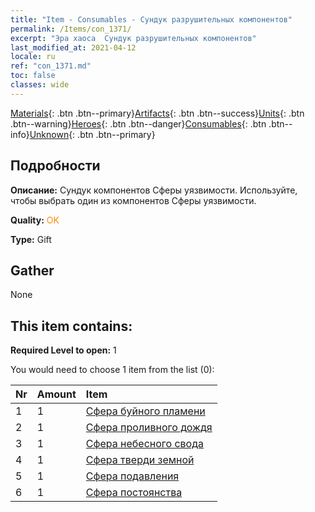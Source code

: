 ```yaml
---
title: "Item - Consumables - Сундук разрушительных компонентов"
permalink: /Items/con_1371/
excerpt: "Эра хаоса  Сундук разрушительных компонентов"
last_modified_at: 2021-04-12
locale: ru
ref: "con_1371.md"
toc: false
classes: wide
---
```

 [Materials](/ru/Items/){: .btn .btn--primary}[Artifacts](/ru/Items/Artifacts/){: .btn .btn--success}[Units](/ru/Items/Units/){: .btn .btn--warning}[Heroes](/ru/Items/Heroes/){: .btn .btn--danger}[Consumables](/ru/Items/Consumables/){: .btn .btn--info}[Unknown](/ru/Items/Unknown/){: .btn .btn--primary}

## Подробности
 **Описание:** Сундук компонентов Сферы уязвимости. Используйте, чтобы выбрать один из компонентов Сферы уязвимости.

 **Quality:** <span style="color: #FF8C00">OK</span>

 **Type:** Gift

## Gather

  None

## This item contains:

 **Required Level to open:** 1

 You would need to choose 1 item from the list (0):

  | Nr | Amount |     Item    |
  |:---|:-------|:------------|
  | 1 | 1 | [Сфера буйного пламени](/ru/Items/art_172/) | 
  | 2 | 1 | [Сфера проливного дождя](/ru/Items/art_173/) | 
  | 3 | 1 | [Сфера небесного свода](/ru/Items/art_174/) | 
  | 4 | 1 | [Сфера тверди земной](/ru/Items/art_175/) | 
  | 5 | 1 | [Сфера подавления](/ru/Items/art_176/) | 
  | 6 | 1 | [Сфера постоянства](/ru/Items/art_177/) | 
